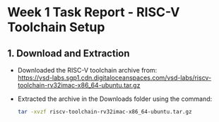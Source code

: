 # Week 1 Task Report - RISC-V Toolchain Setup

## 1. Download and Extraction

- Downloaded the RISC-V toolchain archive from:  
  https://vsd-labs.sgp1.cdn.digitaloceanspaces.com/vsd-labs/riscv-toolchain-rv32imac-x86_64-ubuntu.tar.gz

- Extracted the archive in the Downloads folder using the command:  
  ```bash
  tar -xvzf riscv-toolchain-rv32imac-x86_64-ubuntu.tar.gz

